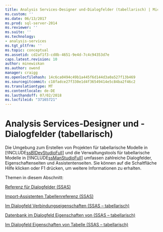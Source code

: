 ```yaml
---
title: Analysis Services-Designer und-Dialogfelder (tabellarisch) | Microsoft-Dokumentation
ms.custom: ''
ms.date: 06/13/2017
ms.prod: sql-server-2014
ms.reviewer: ''
ms.suite: ''
ms.technology:
- analysis-services
ms.tgt_pltfrm: ''
ms.topic: conceptual
ms.assetid: cd2af1f3-cd8b-4651-9e4d-7c4c94353d7e
caps.latest.revision: 10
author: minewiskan
ms.author: owend
manager: craigg
ms.openlocfilehash: 14c6ca0494c49b1a445f6d144d3a0a527f13b469
ms.sourcegitcommit: c18fadce27f330e1d4f36549414e5c84ba2f46c2
ms.translationtype: MT
ms.contentlocale: de-DE
ms.lasthandoff: 07/02/2018
ms.locfileid: "37165721"
---
```

# <a name="analysis-services-designers-and-dialog-boxes-tabular"></a>Analysis Services-Designer und -Dialogfelder (tabellarisch)
  Die Umgebung zum Erstellen von Projekten für tabellarische Modelle in [!INCLUDE[ssBIDevStudioFull](../includes/ssbidevstudiofull-md.md)] und die Verwaltungstools für tabellarische Modelle in [!INCLUDE[ssManStudioFull](../includes/ssmanstudiofull-md.md)] umfassen zahlreiche Dialogfelder, Eigenschaftenseiten und Assistentenseiten. Sie können auf die Schaltfläche Hilfe klicken oder F1 drücken, um weitere Informationen zu erhalten.  
  
 Themen in diesem Abschnitt:  
  
 [Referenz für Dialogfelder &#40;SSAS&#41;](dialog-boxes-reference-ssas.md)  
  
 [Import-Assistenten Tabellenreferenz &#40;SSAS&#41;](table-import-wizard-reference-ssas.md)  
  
 [Im Dialogfeld Verbindungseigenschaften &#40;SSAS – tabellarisch&#41;](connection-properties-dialog-box-ssas-tabular.md)  
  
 [Datenbank im Dialogfeld Eigenschaften von &#40;SSAS – tabellarisch&#41;](database-properties-dialog-box-ssas-tabular.md)  
  
 [Im Dialogfeld Eigenschaften von Tabelle &#40;SSAS – tabellarisch&#41;](table-properties-dialog-box-ssas-tabular.md)  
  
  
